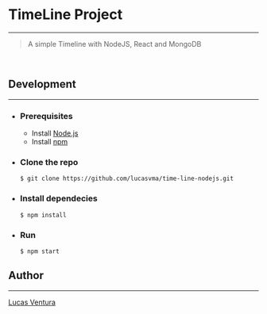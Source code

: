 # **TimeLine Project** #
* * *
> A simple Timeline with NodeJS, React and MongoDB

&nbsp;

## **Development** ##
* * *
* ### **Prerequisites** ###
    - Install [Node.js](https://nodejs.org)
    - Install [npm](https://www.npmjs.com)

* ### **Clone the repo** ###
    `$ git clone https://github.com/lucasvma/time-line-nodejs.git`

* ### **Install dependecies** ###
    `$ npm install`

* ### **Run** ###
    `$ npm start`

## **Author** ##
* * *
[Lucas Ventura](https://github.com/lucasvma/)